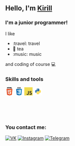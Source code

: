 ## Hello, I'm [Kirill][telegram]

### I'm a junior programmer!

I like
- :travel: travel
- :tea: tea
- :music: music

and coding of course :computer:



### Skills and tools

[<img algin="left" alt="HTML5" width="26px" src="https://raw.githubusercontent.com/github/explore/80688e429a7d4ef2fca1e82350fe8e3517d3494d/topics/html/html.png" />][telegram]
[<img algin="left" alt="CSS3" width="26px" src="https://raw.githubusercontent.com/github/explore/80688e429a7d4ef2fca1e82350fe8e3517d3494d/topics/css/css.png" />][telegram]
[<img algin="left" alt="JavaScript" width="26px" src="https://raw.githubusercontent.com/github/explore/80688e429a7d4ef2fca1e82350fe8e3517d3494d/topics/javascript/javascript.png" />][telegram]
[<img algin="left" alt="Python" width="26px" src="https://raw.githubusercontent.com/github/explore/80688e429a7d4ef2fca1e82350fe8e3517d3494d/topics/python/python.png" />][telegram]

<br />
<br />
<br />

### You contact me:
[<img algin="left" alt="VK" width="26px" src="https://image.flaticon.com/icons/png/128/2111/2111712.png" />][vk]
[<img algin="left" alt="Instagram" width="26px" src="https://image.flaticon.com/icons/png/128/1384/1384063.png" />][instagram]
[<img algin="left" alt="Telegram" width="26px" src="https://image.flaticon.com/icons/png/128/2111/2111644.png" />][telegram]

[vk]:https://vk.com/vvw1wvv
[instagram]:https://www.instagram.com/andreewwich
[telegram]:https://t.me/appupapp
[mail]:mailto:jr.developer101@gmail.com

